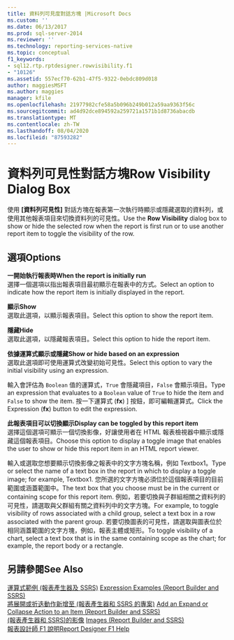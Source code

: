 ```yaml
---
title: 資料列可見度對話方塊 |Microsoft Docs
ms.custom: ''
ms.date: 06/13/2017
ms.prod: sql-server-2014
ms.reviewer: ''
ms.technology: reporting-services-native
ms.topic: conceptual
f1_keywords:
- sql12.rtp.rptdesigner.rowvisibility.f1
- "10126"
ms.assetid: 557ecf70-62b1-47f5-9322-0ebdc809d018
author: maggiesMSFT
ms.author: maggies
manager: kfile
ms.openlocfilehash: 21977982cfe58a5b096b249b012a59aa9363f56c
ms.sourcegitcommit: ad4d92dce894592a259721a1571b1d8736abacdb
ms.translationtype: MT
ms.contentlocale: zh-TW
ms.lasthandoff: 08/04/2020
ms.locfileid: "87593282"
---
```

# <a name="row-visibility-dialog-box"></a><span data-ttu-id="9a7e7-102">資料列可見性對話方塊</span><span class="sxs-lookup"><span data-stu-id="9a7e7-102">Row Visibility Dialog Box</span></span>
  <span data-ttu-id="9a7e7-103">使用 **[資料列可見性]** 對話方塊在報表第一次執行時顯示或隱藏選取的資料列，或使用其他報表項目來切換資料列的可見性。</span><span class="sxs-lookup"><span data-stu-id="9a7e7-103">Use the **Row Visibility** dialog box to show or hide the selected row when the report is first run or to use another report item to toggle the visibility of the row.</span></span>  
  
## <a name="options"></a><span data-ttu-id="9a7e7-104">選項</span><span class="sxs-lookup"><span data-stu-id="9a7e7-104">Options</span></span>  
 <span data-ttu-id="9a7e7-105">**一開始執行報表時**</span><span class="sxs-lookup"><span data-stu-id="9a7e7-105">**When the report is initially run**</span></span>  
 <span data-ttu-id="9a7e7-106">選擇一個選項以指出報表項目最初顯示在報表中的方式。</span><span class="sxs-lookup"><span data-stu-id="9a7e7-106">Select an option to indicate how the report item is initially displayed in the report.</span></span>  
  
 <span data-ttu-id="9a7e7-107">**顯示**</span><span class="sxs-lookup"><span data-stu-id="9a7e7-107">**Show**</span></span>  
 <span data-ttu-id="9a7e7-108">選取此選項，以顯示報表項目。</span><span class="sxs-lookup"><span data-stu-id="9a7e7-108">Select this option to show the report item.</span></span>  
  
 <span data-ttu-id="9a7e7-109">**隱藏**</span><span class="sxs-lookup"><span data-stu-id="9a7e7-109">**Hide**</span></span>  
 <span data-ttu-id="9a7e7-110">選取此選項，以隱藏報表項目。</span><span class="sxs-lookup"><span data-stu-id="9a7e7-110">Select this option to hide the report item.</span></span>  
  
 <span data-ttu-id="9a7e7-111">**依據運算式顯示或隱藏**</span><span class="sxs-lookup"><span data-stu-id="9a7e7-111">**Show or hide based on an expression**</span></span>  
 <span data-ttu-id="9a7e7-112">選取此選項即可使用運算式改變初始可見性。</span><span class="sxs-lookup"><span data-stu-id="9a7e7-112">Select this option to vary the initial visibility using an expression.</span></span>  
  
 <span data-ttu-id="9a7e7-113">輸入會評估為 `Boolean` 值的運算式，`True` 會隱藏項目，`False` 會顯示項目。</span><span class="sxs-lookup"><span data-stu-id="9a7e7-113">Type an expression that evaluates to a `Boolean` value of `True` to hide the item and `False` to show the item.</span></span> <span data-ttu-id="9a7e7-114">按一下運算式 (**fx**) ] 按鈕，即可編輯運算式。</span><span class="sxs-lookup"><span data-stu-id="9a7e7-114">Click the Expression (**fx**) button to edit the expression.</span></span>  
  
 <span data-ttu-id="9a7e7-115">**此報表項目可以切換顯示**</span><span class="sxs-lookup"><span data-stu-id="9a7e7-115">**Display can be toggled by this report item**</span></span>  
 <span data-ttu-id="9a7e7-116">選擇這個選項可顯示一個切換影像，好讓使用者在 HTML 報表檢視器中顯示或隱藏這個報表項目。</span><span class="sxs-lookup"><span data-stu-id="9a7e7-116">Choose this option to display a toggle image that enables the user to show or hide this report item in an HTML report viewer.</span></span>  
  
 <span data-ttu-id="9a7e7-117">輸入或選取您想要顯示切換影像之報表中的文字方塊名稱，例如 Textbox1。</span><span class="sxs-lookup"><span data-stu-id="9a7e7-117">Type or select the name of a text box in the report in which to display a toggle image; for example, Textbox1.</span></span> <span data-ttu-id="9a7e7-118">您所選的文字方塊必須位於這個報表項目的目前範圍或涵蓋範圍中。</span><span class="sxs-lookup"><span data-stu-id="9a7e7-118">The text box that you choose must be in the current or containing scope for this report item.</span></span> <span data-ttu-id="9a7e7-119">例如，若要切換與子群組相關之資料列的可見性，請選取與父群組有關之資料列中的文字方塊。</span><span class="sxs-lookup"><span data-stu-id="9a7e7-119">For example, to toggle visibility of rows associated with a child group, select a text box in a row associated with the parent group.</span></span> <span data-ttu-id="9a7e7-120">若要切換圖表的可見性，請選取與圖表位於相同涵蓋範圍的文字方塊，例如，報表主體或矩形。</span><span class="sxs-lookup"><span data-stu-id="9a7e7-120">To toggle visibility of a chart, select a text box that is in the same containing scope as the chart; for example, the report body or a rectangle.</span></span>  
  
## <a name="see-also"></a><span data-ttu-id="9a7e7-121">另請參閱</span><span class="sxs-lookup"><span data-stu-id="9a7e7-121">See Also</span></span>  
 <span data-ttu-id="9a7e7-122">[運算式範例 &#40;報表產生器及 SSRS&#41;](report-design/expression-examples-report-builder-and-ssrs.md) </span><span class="sxs-lookup"><span data-stu-id="9a7e7-122">[Expression Examples &#40;Report Builder and SSRS&#41;](report-design/expression-examples-report-builder-and-ssrs.md) </span></span>  
 <span data-ttu-id="9a7e7-123">[將展開或折迭動作新增至 &#40;報表產生器和 SSRS 的專案&#41;](report-design/add-an-expand-or-collapse-action-to-an-item-report-builder-and-ssrs.md) </span><span class="sxs-lookup"><span data-stu-id="9a7e7-123">[Add an Expand or Collapse Action to an Item &#40;Report Builder and SSRS&#41;](report-design/add-an-expand-or-collapse-action-to-an-item-report-builder-and-ssrs.md) </span></span>  
 <span data-ttu-id="9a7e7-124">[&#40;報表產生器和 SSRS&#41;的影像](report-design/images-report-builder-and-ssrs.md) </span><span class="sxs-lookup"><span data-stu-id="9a7e7-124">[Images &#40;Report Builder and SSRS&#41;](report-design/images-report-builder-and-ssrs.md) </span></span>  
 [<span data-ttu-id="9a7e7-125">報表設計師 F1 說明</span><span class="sxs-lookup"><span data-stu-id="9a7e7-125">Report Designer F1 Help</span></span>](tools/report-designer-f1-help.md)  
  
  
